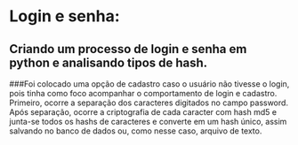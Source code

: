# Login e senha: 
## Criando um processo de login e senha em python e analisando tipos de hash.

###Foi colocado uma opção de cadastro caso o usuário não tivesse o login, pois tinha como foco acompanhar o comportamento de login e cadastro. Primeiro, ocorre a separação dos caracteres digitados no campo password. Após separação, ocorre a criptografia de cada caracter com hash md5 e junta-se todos os hashs de caracteres e converte em um hash único, assim salvando no banco de dados ou, como nesse caso, arquivo de texto.